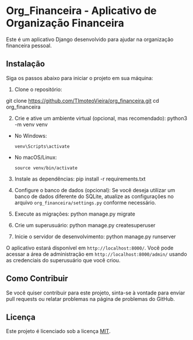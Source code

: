 # Org_Financeira - Aplicativo de Organização Financeira

Este é um aplicativo Django desenvolvido para ajudar na organização financeira pessoal.

## Instalação

Siga os passos abaixo para iniciar o projeto em sua máquina:

1. Clone o repositório:

git clone https://github.com/TImoteoVieira/org_financeira.git
cd org_financeira


2. Crie e ative um ambiente virtual (opcional, mas recomendado):
python3 -m venv venv

- No Windows:
  ```
  venv\Scripts\activate
  ```
- No macOS/Linux:
  ```
  source venv/bin/activate
  ```

3. Instale as dependências:
pip install -r requirements.txt


4. Configure o banco de dados (opcional):
Se você deseja utilizar um banco de dados diferente do SQLite, atualize as configurações no arquivo `org_financeira/settings.py` conforme necessário.

5. Execute as migrações:
python manage.py migrate


6. Crie um superusuário:
python manage.py createsuperuser


7. Inicie o servidor de desenvolvimento:
python manage.py runserver


O aplicativo estará disponível em `http://localhost:8000/`. Você pode acessar a área de administração em `http://localhost:8000/admin/` usando as credenciais do superusuário que você criou.

## Como Contribuir

Se você quiser contribuir para este projeto, sinta-se à vontade para enviar pull requests ou relatar problemas na página de problemas do GitHub.

## Licença

Este projeto é licenciado sob a licença [MIT](./LICENSE).